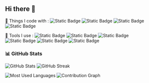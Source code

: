 ## Hi there 👋

🌱 Things I code with : ![Static Badge](https://img.shields.io/badge/Spring_Boot-6DB33F?style=flat&logo=springboot&logoColor=white)
![Static Badge](https://img.shields.io/badge/Spring-6DB33F?style=flat&logo=spring&logoColor=white)
![Static Badge](https://img.shields.io/badge/Spring%20Security-6DB33F?style=flat&logo=springsecurity&logoColor=white)
![Static Badge](https://img.shields.io/badge/Java-orange?style=flat&logo=java)

🌱 Tools I use : ![Static Badge](https://img.shields.io/badge/InteliJ_IDEA-darkblue?style=flat&logo=intellijidea)
![Static Badge](https://img.shields.io/badge/github-black?style=flat&logo=github)
![Static Badge](https://img.shields.io/badge/Notion-black?style=flat&logo=notion)
![Static Badge](https://img.shields.io/badge/figma-orange?style=flat&logo=figma&logoColor=white)
![Static Badge](https://img.shields.io/badge/Amazon%20EC2-orange?style=flat&logo=amazonec2&logoColor=white)
![Static Badge](https://img.shields.io/badge/Amazon%20RDS-blue?style=flat&logo=amazonrds&logoColor=white)


### 📊 GitHub Stats
![GitHub Stats](https://github-readme-stats.vercel.app/api?username=Ho-01&show_icons=true&theme=radical)
![GitHub Streak](https://github-readme-streak-stats.herokuapp.com/?user=Ho-01&theme=radical)

![Most Used Languages](https://github-readme-stats.vercel.app/api/top-langs/?username=Ho-01&layout=compact&theme=radical)
![Contribution Graph](https://github-profile-summary-cards.vercel.app/api/cards/profile-details?username=Ho-01&theme=radical)

